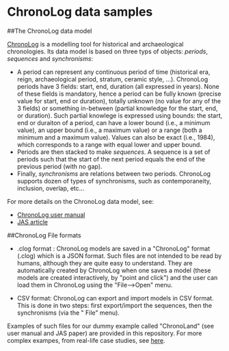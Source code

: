 # ChronoLog data samples

##The ChronoLog data model

[ChronoLog](https://chrono.ulb.be/) is a modelling tool for historical and archaeological chronologies. Its data model is based on three typs of objects: *periods*, *sequences* and *synchronisms*: 
* A period can represent any continuous period of time (historical era, reign, archaeological period, stratum, ceramic style, ...). ChronoLog periods have 3 fields: start, end, duration (all expressed in years). None of these fields is mandatory, hence a period can be fully known (precise value for start, end or duration), totally unknown (no value for any of the 3 fields) or something in-between (partial knowledge for the start, end, or duration). Such partial knowlege is expressed using bounds: the start, end or duraiton of a period, can have a lower bound (i.e., a minimum value), an upper bound (i.e., a maximum value) or a range (both a minimum and a maximum value). Values can also be exact (i.e., 1984), which corresponds to a range with equal lower and upper bound. 
* Periods are then stacked to make *sequences*. A sequence is a set of periods such that the start of the next period equals the end of the previous period (with no gap). 
* Finally, *synchronisms* are relations between two periods. ChronoLog supports dozen of types of synchronisms, such as contemporaneity, inclusion, overlap, etc... 

For more details on the ChronoLog data model, see: 

* [ChronoLog user manual](https://chrono.ulb.be/download/)
* [JAS article](https://doi.org/10.1016/j.jas.2020.105225)

##ChronoLog File formats

* .clog format : ChronoLog models are saved in a "ChronoLog" format (.clog) which is a JSON format. Such files are not intended to be read by humans, although they are quite easy to understand. They are automatically created by ChronoLog when one saves a model (these models are created interactively, by "point and click") and the user can load them in ChronoLog using the "File-->Open" menu.

* CSV format: ChronoLog can export and import models in CSV format. This is done in two steps: first export/import the sequences, then the synchronisms (via the " File" menu).

Examples of such files for our dummy example called "ChronoLand" (see user manual and JAS paper) are provided in this repository. For more complex exampes, from real-life case studies, see [here](https://chrono.ulb.be/download/).